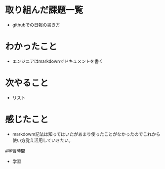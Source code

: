 # 取り組んだ課題一覧
- githubでの日報の書き方

# わかったこと
- エンジニアはmarkdownでドキュメントを書く

# 次やること
- リスト

# 感じたこと
- markdowm記法は知ってはいたがあまり使ったことがなかったのでこれから使い方覚え活用していきたい。

#学習時間
- 学習


